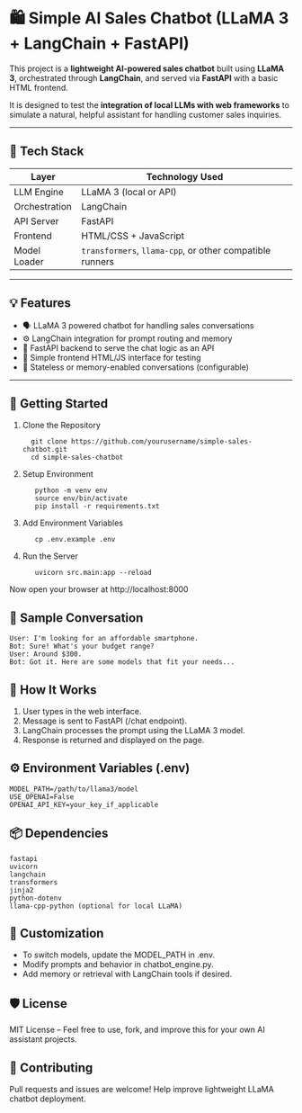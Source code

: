 # 🛍️ Simple AI Sales Chatbot (LLaMA 3 + LangChain + FastAPI)

This project is a **lightweight AI-powered sales chatbot** built using **LLaMA 3**, orchestrated through **LangChain**, and served via **FastAPI** with a basic HTML frontend.

It is designed to test the **integration of local LLMs with web frameworks** to simulate a natural, helpful assistant for handling customer sales inquiries.

---

## 🧠 Tech Stack

| Layer       | Technology Used        |
|-------------|------------------------|
| LLM Engine  | LLaMA 3 (local or API) |
| Orchestration | LangChain             |
| API Server  | FastAPI                |
| Frontend    | HTML/CSS + JavaScript  |
| Model Loader | `transformers`, `llama-cpp`, or other compatible runners |

---

## 💡 Features

- 🗣️ LLaMA 3 powered chatbot for handling sales conversations
- ⚙️ LangChain integration for prompt routing and memory
- 🚀 FastAPI backend to serve the chat logic as an API
- 🧪 Simple frontend HTML/JS interface for testing
- 🔄 Stateless or memory-enabled conversations (configurable)

---


## 🚀 Getting Started

1. Clone the Repository

         git clone https://github.com/yourusername/simple-sales-chatbot.git
         cd simple-sales-chatbot

2. Setup Environment

          python -m venv env
          source env/bin/activate
          pip install -r requirements.txt

  
3. Add Environment Variables

          cp .env.example .env

4. Run the Server

          uvicorn src.main:app --reload

Now open your browser at http://localhost:8000

## 💬 Sample Conversation


    User: I'm looking for an affordable smartphone.
    Bot: Sure! What's your budget range?
    User: Around $300.
    Bot: Got it. Here are some models that fit your needs...

## 🧠 How It Works

  1. User types in the web interface.
  2. Message is sent to FastAPI (/chat endpoint).
  3. LangChain processes the prompt using the LLaMA 3 model.
  4. Response is returned and displayed on the page.


## ⚙️ Environment Variables (.env)

    MODEL_PATH=/path/to/llama3/model
    USE_OPENAI=False
    OPENAI_API_KEY=your_key_if_applicable


## 📦 Dependencies

    fastapi
    uvicorn
    langchain
    transformers
    jinja2
    python-dotenv
    llama-cpp-python (optional for local LLaMA)


## 🔧 Customization
  
  - To switch models, update the MODEL_PATH in .env.
  - Modify prompts and behavior in chatbot_engine.py.
  - Add memory or retrieval with LangChain tools if desired.

## 🛡️ License


MIT License – Feel free to use, fork, and improve this for your own AI assistant projects.

## 🤝 Contributing

Pull requests and issues are welcome! Help improve lightweight LLaMA chatbot deployment.




